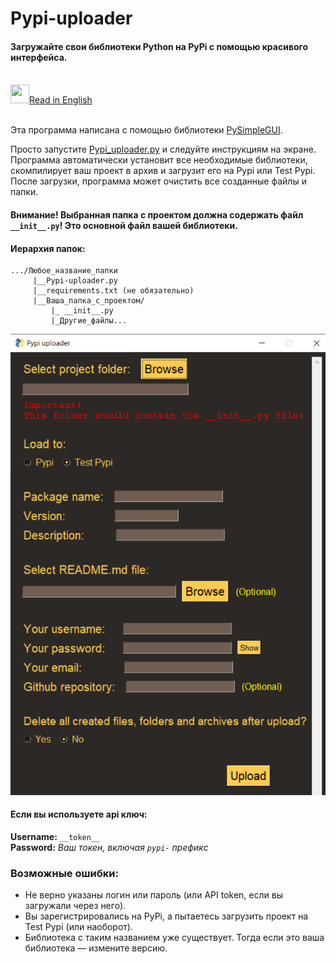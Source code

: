 # Pypi-uploader
#### Загружайте свои библиотеки Python на PyPi с помощью красивого интерфейса.

</br>
<a href="README.md" ><img src="https://emojio.ru/images/twitter-64/1f1fa-1f1f8.png" width="30" height="30"></img>Read in English</a>
</br></br>

Эта программа написана с помощью библиотеки <a href="https://pypi.org/project/PySimpleGUI/">PySimpleGUI</a>.

Просто запустите <a href="Pypi_uploader.py">Pypi_uploader.py</a> и следуйте инструкциям на экране.</br>
Программа автоматически установит все необходимые библиотеки, скомпилирует ваш проект в архив и загрузит его на Pypi или Test Pypi.</br>
После загрузки, программа может очистить все созданные файлы и папки.

#### Внимание! Выбранная папка с проектом должна содержать файл ```__init__.py```! Это основной файл вашей библиотеки.

#### Иерархия папок:
```
.../Любое_название_папки
     |__Pypi-uploader.py
     |__requirements.txt (не обязательно)
     |__Ваша_папка_с_проектом/
         |_ __init__.py
         |_Другие_файлы...
```
<img src="Image.png"></img>

#### Если вы используете api ключ:

**Username:** ```__token__``` </br>
**Password:** *Ваш токен, включая ```pypi-``` префикс*

### Возможные ошибки:
<ul>
<li>Не верно указаны логин или пароль (или API token, если вы загружали через него).</li>
<li>Вы зарегистрировались на PyPi, а пытаетесь загрузить проект на Test Pypi (или наоборот).</li>
<li>Библиотека с таким названием уже существует. Тогда если это ваша библиотека — измените версию.</li>
</ul>
